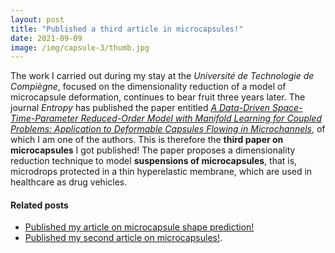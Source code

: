 ```yaml
---
layout: post
title: "Published a third article in microcapsules!"
date: 2021-09-09
image: /img/capsule-3/thumb.jpg
---
```


The work I carried out during my stay at the *Université de Technologie de Compiègne*, focused on the dimensionality reduction of a model of microcapsule deformation, continues to bear fruit three years later. The journal *Entropy* has published the paper entitled [*A Data-Driven Space-Time-Parameter Reduced-Order Model with Manifold Learning for Coupled Problems: Application to Deformable Capsules Flowing in Microchannels*](https://www.mdpi.com/1099-4300/23/9/1193/htm), of which I am one of the authors. This is therefore the **third paper on microcapsules** I got published! The paper proposes a dimensionality reduction technique to model **suspensions of microcapsules**, that is, microdrops protected in a thin hyperelastic membrane, which are used in healthcare as drug vehicles.

#### Related posts
* [Published my article on microcapsule shape prediction!](https://www.quesadagranja.com/capsule-shape-prediction)
* [Published my second article on microcapsules!](https://www.quesadagranja.com/second-article-capsules).
